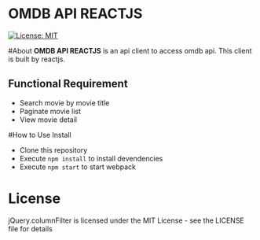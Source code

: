 # OMDB API REACTJS
[![License: MIT](https://img.shields.io/badge/License-MIT-blue.svg)](https://opensource.org/licenses/MIT)

#About
**OMDB API REACTJS** is an api client to access omdb api. This client is built by reactjs.

## Functional Requirement
- Search movie by movie title
- Paginate movie list
- View movie detail

#How  to Use Install
- Clone this repository
- Execute `npm install` to install devendencies
- Execute `npm start` to start webpack

# License
jQuery.columnFilter is licensed under the MIT License - see the LICENSE file for details
